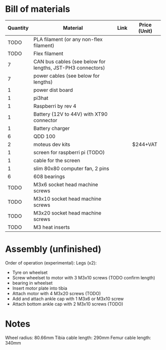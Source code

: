 # Bill of materials

Quantity | Material | Link | Price (Unit)
--- | --- | --- | ---
TODO | PLA filament (or any non-flex filament) | |
TODO | Flex filament | |
7 | CAN bus cables (see below for lengths, JST-PH3 connectors) | |
7 | power cables (see below for lengths) | |
1 | power dist board | |
1 | pi3hat | |
1 | Raspberri by rev 4 | |
1 | Battery (12V to 44V) with XT90 connector | |
1 | Battery charger | |
6 | QDD 100 | |
2 | moteus dev kits | | $244+VAT
1 | screen for raspberri pi (TODO) | |
1 | cable for the screen | |
1 | slim 80x80 computer fan, 2 pins | |
6 | 608 bearings | |
TODO | M3x6 socket head machine screws | |
TODO | M3x10 socket head machine screws | |
TODO | M3x20 socket head machine screws | |
TODO | M3 heat inserts | |

# Assembly (unfinished)
Order of operation (experimental):
Legs (x2):
* Tyre on wheelset
* Screw wheelset to motor with 3 M3x10 screws (TODO confirm length)
* bearing in wheelset
* Insert motor plate into tibia
* Attach motor with 4 M3x20 screws (TODO)
* Add and attach ankle cap with 1 M3x6 or M3x10 screw
* Attach bottom ankle cap with 2 M3x10 screws (TODO)

# Notes
Wheel radius: 80.66mm
Tibia cable length: 290mm
Femur cable length: 340mm
